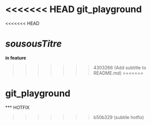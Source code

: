 <<<<<<< HEAD
git_playground
==============

<<<<<<< HEAD



*sousousTitre*
=======
**in feature**
>>>>>>> 4303266 (Add subtitle to README.md)
=======
# git_playground



*** HOTFIX
>>>>>>> b50b329 (subtile hotfix)
